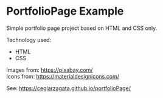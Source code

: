 # PortfolioPage Example

Simple portfolio page project based on HTML and CSS only.

Technology used:
<ul>
<li>HTML</li>
<li>CSS</li>
</ul>

Images from: https://pixabay.com/<br>
Icons from: https://materialdesignicons.com/

See: https://ceglarzagata.github.io/portfolioPage/